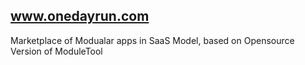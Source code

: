 ## www.onedayrun.com
Marketplace of Modualar apps in SaaS Model, based on Opensource Version of ModuleTool
